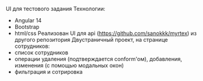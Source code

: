 UI для тестового задания
Технологии: 
- Angular 14
- Bootstrap
- html/css
Реализован UI для api (https://github.com/sanokkk/myrtex) из другого репозитория
Двустраничный проект, на странице сотрудников:
- список сотрудников
- операции удаления (подтверждается conform'ом), добавления, изменения (с помощью модальных окон)
- фильтрация и сотрировка

